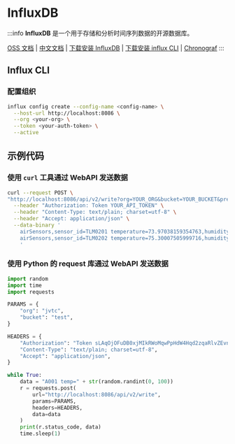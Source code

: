 # InfluxDB

:::info
**InfluxDB** 是一个用于存储和分析时间序列数据的开源数据库。


  [OSS 文档](https://docs.influxdata.com/influxdb/v2.7/)
| [中文文档](https://jasper-zhang1.gitbooks.io/influxdb/content/)
| [下载安装 InfluxDB](https://docs.influxdata.com/influxdb/v2.7/install/)
| [下载安装 influx CLI](https://docs.influxdata.com/influxdb/cloud/tools/influx-cli/)
| [Chronograf](https://www.influxdata.com/time-series-platform/chronograf/)
:::

## Influx CLI

### 配置组织

```bash
influx config create --config-name <config-name> \
  --host-url http://localhost:8086 \
  --org <your-org> \
  --token <your-auth-token> \
  --active
```

## 示例代码

### 使用 `curl` 工具通过 WebAPI 发送数据

```bash
curl --request POST \
"http://localhost:8086/api/v2/write?org=YOUR_ORG&bucket=YOUR_BUCKET&precision=ns" \
  --header "Authorization: Token YOUR_API_TOKEN" \
  --header "Content-Type: text/plain; charset=utf-8" \
  --header "Accept: application/json" \
  --data-binary '
    airSensors,sensor_id=TLM0201 temperature=73.97038159354763,humidity=35.23103248356096,co=0.48445310567793615 1630424257000000000
    airSensors,sensor_id=TLM0202 temperature=75.30007505999716,humidity=35.651929918691714,co=0.5141876544505826 1630424257000000000
    '
```

### 使用 Python 的 request 库通过 WebAPI 发送数据

```python
import random
import time
import requests

PARAMS = {
    "org": "jvtc",
    "bucket": "test",
}

HEADERS = {
    "Authorization": "Token sLAqOjOFuDB0xjMIkRWoMqwPpHdW4Hqd2zqaRlvZEvnj5nO9AP5RttUNzG0w_jXiMA0LdymWaXSw1F6t3BKN1w==",
    "Content-Type": "text/plain; charset=utf-8",
    "Accept": "application/json",
}

while True:
    data = "A001 temp=" + str(random.randint(0, 100))
    r = requests.post(
        url="http://localhost:8086/api/v2/write",
        params=PARAMS,
        headers=HEADERS,
        data=data
    )
    print(r.status_code, data)
    time.sleep(1)
```